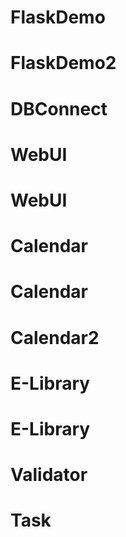 # FlaskDemo
# FlaskDemo2
# DBConnect
# WebUI
# WebUI
# Calendar
# Calendar
# Calendar2
# E-Library
# E-Library
# Validator
# Task

